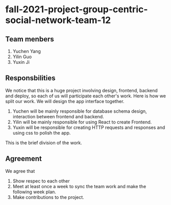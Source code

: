 # fall-2021-project-group-centric-social-network-team-12

## Team menbers

1. Yuchen Yang
2. Yilin Guo
3. Yuxin Ji

## Responsbilities

We notice that this is a huge project involving design, frontend, backend and deploy, so each of us will participate each other's work. Here is how we split our work.
We will design the app interface together.

1. Yuchen will be mainly responsible for database schema design, interaction between frontend and backend.
2. Yilin will be mainly responsible for using React to create Frontend.
3. Yuxin will be responsible for creating HTTP requests and responses and using css to polish the app.

This is the brief division of the work.

## Agreement

We agree that

1. Show respec to each other
2. Meet at least once a week to sync the team work and make the following week plan.
3. Make contributions to the project.
